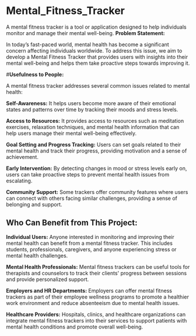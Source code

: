 # Mental_Fitness_Tracker
A mental fitness tracker is a tool or application designed to help individuals monitor and manage their mental well-being.
**Problem Statement:**

In today’s fast-paced world, mental health has become a significant concern affecting individuals worldwide. To address this issue, we aim to develop a Mental Fitness Tracker that provides users with insights into their mental well-being and helps them take proactive steps towards improving it.

#**Usefulness to People:**

A mental fitness tracker addresses several common issues related to mental health:


**Self-Awareness:** It helps users become more aware of their emotional states and patterns over time by tracking their moods and stress levels.


**Access to Resources:** It provides access to resources such as meditation exercises, relaxation techniques, and mental health information that can help 
users manage their mental well-being effectively.


**Goal Setting and Progress Tracking:** Users can set goals related to their mental health and track their progress, providing motivation and a sense of achievement.


**Early Intervention:** By detecting changes in mood or stress levels early on, users can take proactive steps to prevent mental health issues from escalating.


**Community Support:** Some trackers offer community features where users can connect with others facing similar challenges, providing a sense of belonging and support.

## **Who Can Benefit from This Project:**


**Individual Users:** 
Anyone interested in monitoring and improving their mental health can benefit from a mental fitness tracker. This includes students, professionals, caregivers, and anyone experiencing stress or mental health challenges.


**Mental Health Professionals:** Mental fitness trackers can be useful tools for therapists and counselors to track their clients' progress between sessions and provide personalized support.


**Employers and HR Departments:** Employers can offer mental fitness trackers as part of their employee wellness programs to promote a healthier work environment and reduce absenteeism due to mental health issues.


**Healthcare Providers:** Hospitals, clinics, and healthcare organizations can integrate mental fitness trackers into their services to support patients with mental health conditions and promote overall well-being.
